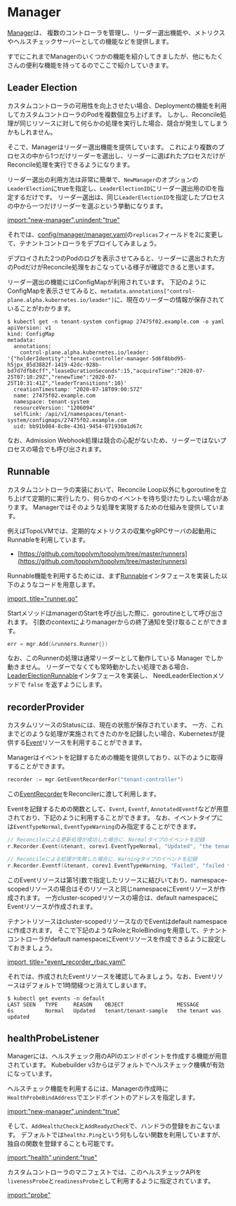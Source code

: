 # Manager

[Manager](https://pkg.go.dev/sigs.k8s.io/controller-runtime/pkg/manager?tab=doc#Manager)は、
複数のコントローラを管理し、リーダー選出機能や、メトリクスやヘルスチェックサーバーとしての機能などを提供します。

すでにこれまでManagerのいくつかの機能を紹介してきましたが、他にもたくさんの便利な機能を持ってるのでここで紹介していきます。

## Leader Election

カスタムコントローラの可用性を向上させたい場合、Deploymentの機能を利用してカスタムコントローラのPodを複数個立ち上げます。
しかし、Reconcile処理が同じリソースに対して何らかの処理を実行した場合、競合が発生してしまうかもしれません。

そこで、Managerはリーダー選出機能を提供しています。
これにより複数のプロセスの中から1つだけリーダーを選出し、リーダーに選ばれたプロセスだけがReconcile処理を実行できるようになります。

リーダー選出の利用方法は非常に簡単で、`NewManager`のオプションの`LeaderElection`にtrueを指定し、`LeaderElectionID`にリーダー選出用のIDを指定するだけです。
リーダー選出は、同じ`LeaderElectionID`を指定したプロセスの中から一つだけリーダーを選ぶという挙動になります。

[import:"new-manager",unindent:"true"](../../codes/tenant/main.go)

それでは、[config/manager/manager.yaml](../../codes/tenant/config/manager/manager.yaml)の`replicas`フィールドを2に変更して、テナントコントローラをデプロイしてみましょう。

デプロイされた2つのPodのログを表示させてみると、リーダーに選出された方のPodだけがReconcile処理をおこなっている様子が確認できると思います。

リーダー選出の機能にはConfigMapが利用されています。
下記のようにConfigMapを表示させてみると、`metadata.annotations["control-plane.alpha.kubernetes.io/leader"]`に、現在のリーダーの情報が保存されていることがわかります。

```
$ kubectl get -n tenant-system configmap 27475f02.example.com -o yaml
apiVersion: v1
kind: ConfigMap
metadata:
  annotations:
    control-plane.alpha.kubernetes.io/leader: '{"holderIdentity":"tenant-controller-manager-5d6f8bbd95-h5jpx_85d3882f-1419-42dc-928b-bd7d7dfb8cff","leaseDurationSeconds":15,"acquireTime":"2020-07-25T07:10:29Z","renewTime":"2020-07-25T10:31:41Z","leaderTransitions":10}'
  creationTimestamp: "2020-07-18T09:00:57Z"
  name: 27475f02.example.com
  namespace: tenant-system
  resourceVersion: "1206094"
  selfLink: /api/v1/namespaces/tenant-system/configmaps/27475f02.example.com
  uid: bb91b084-8c8e-4361-9454-071930a1d67c
```

なお、Admission Webhook処理は競合の心配がないため、リーダーではないプロセスの場合でも呼び出されます。

## Runnable

カスタムコントローラの実装において、Reconcile Loop以外にもgoroutineを立ち上げて定期的に実行したり、何らかのイベントを待ち受けたりしたい場合があります。
Managerではそのような処理を実現するための仕組みを提供しています。

例えばTopoLVMでは、定期的なメトリクスの収集やgRPCサーバの起動用にRunnableを利用しています。

- [https://github.com/topolvm/topolvm/tree/master/runners](https://github.com/topolvm/topolvm/tree/master/runners)

Runnable機能を利用するためには、まず[Runnable](https://pkg.go.dev/sigs.k8s.io/controller-runtime/pkg/manager?tab=doc#Runnable)インタフェースを実装した以下のようなコードを用意します。

[import, title="runner.go"](../../codes/tenant/runners/runner.go)

StartメソッドはmanagerのStartを呼び出した際に、goroutineとして呼び出されます。
引数のcontextによりmanagerからの終了通知を受け取ることができます。

```go
err = mgr.Add(&runners.Runner{})
```

なお、このRunnerの処理は通常リーダーとして動作している Manager でしか動きません。
リーダーでなくても常時動かしたい処理である場合、[LeaderElectionRunnable](https://pkg.go.dev/sigs.k8s.io/controller-runtime/pkg/manager?tab=doc#LeaderElectionRunnable)インタフェースを実装し、
NeedLeaderElectionメソッドで `false` を返すようにします。

## recorderProvider

カスタムリソースのStatusには、現在の状態が保存されています。
一方、これまでどのような処理が実施されてきたのかを記録したい場合、Kubernetesが提供する[Event](https://pkg.go.dev/k8s.io/api/core/v1?tab=doc#Event)リソースを利用することができます。

Managerはイベントを記録するための機能を提供しており、以下のように取得することができます。

```go
recorder := mgr.GetEventRecorderFor("tenant-controller")
```

この[EventRecorder](https://pkg.go.dev/k8s.io/client-go/tools/record?tab=doc#EventRecorder)をReconcilerに渡して利用します。

Eventを記録するための関数として、`Event`, `Eventf`, `AnnotatedEventf`などが用意されており、下記のように利用することができます。
なお、イベントタイプには`EventTypeNormal`, `EventTypeWarning`のみ指定することができます。

```go
// Reconcileによる更新処理が成功した場合に、Normalタイプのイベントを記録
r.Recorder.Event(&tenant, corev1.EventTypeNormal, "Updated", "the tenant was updated")

// Reconcileによる処理が失敗した場合に、Warningタイプのイベントを記録
r.Recorder.Eventf(&tenant, corev1.EventTypeWarning, "Failed", "failed to reconciled: %s", err.Error())
```

このEventリソースは第1引数で指定したリソースに結びいており、namespace-scopedリソースの場合はそのリソースと同じnamespaceにEventリソースが作成されます。
一方cluster-scopedリソースの場合は、default namespaceにEventリソースが作成されます。

テナントリソースはcluster-scopedリソースなのでEventはdefault namespaceに作成されます。
そこで下記のようなRoleとRoleBindingを用意して、テナントコントローラがdefault namespaceにEventリソースを作成できるように設定しておきましょう。

[import, title="event_recorder_rbac.yaml"](../../codes/tenant/config/rbac/event_recorder_rbac.yaml)

それでは、作成されたEventリソースを確認してみましょう。なお、Eventリソースはデフォルトで1時間経つと消えてしまいます。

```
$ kubectl get events -n default
LAST SEEN   TYPE     REASON    OBJECT                 MESSAGE
6s          Normal   Updated   tenant/tenant-sample   the tenant was updated
```

## healthProbeListener

Managerには、ヘルスチェック用のAPIのエンドポイントを作成する機能が用意されています。
Kubebuilder v3からはデフォルトでヘルスチェック機構が有効になっています。

ヘルスチェック機能を利用するには、Managerの作成時に`HealthProbeBindAddress`でエンドポイントのアドレスを指定します。

[import:"new-manager",unindent:"true"](../../codes/tenant/main.go)

そして、`AddHealthzCheck`と`AddReadyzCheck`で、ハンドラの登録をおこないます。
デフォルトでは`healthz.Ping`という何もしない関数を利用していますが、独自の関数を登録することも可能です。

[import:"health",unindent:"true"](../../codes/tenant/main.go)

カスタムコントローラのマニフェストでは、このヘルスチェックAPIを`livenessProbe`と`readinessProbe`として利用するように指定されています。

[import:"probe"](../../codes/tenant/config/manager/manager.yaml)

